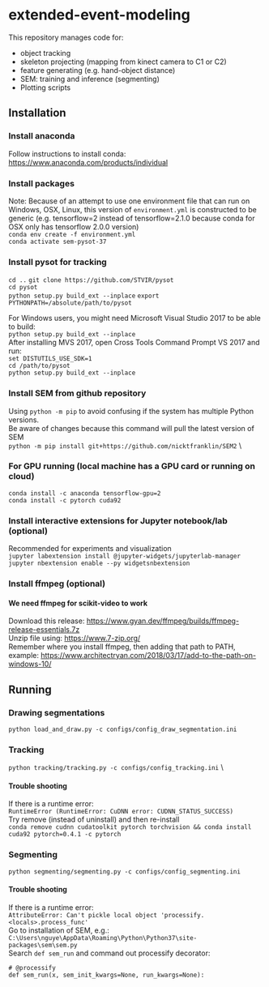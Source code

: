 # extended-event-modeling
This repository manages code for:
- object tracking
- skeleton projecting (mapping from kinect camera to C1 or C2)
- feature generating (e.g. hand-object distance)
- SEM: training and inference (segmenting)
- Plotting scripts

## Installation

### Install anaconda
Follow instructions to install conda: https://www.anaconda.com/products/individual
### Install packages
Note: Because of an attempt to use one environment file that can run on Windows, OSX, Linux, 
this version of `environment.yml` is constructed to be generic (e.g. tensorflow=2 
instead of tensorflow=2.1.0 because conda for OSX only has tensorflow 2.0.0 version) \
```conda env create -f environment.yml```\
```conda activate sem-pysot-37```

### Install pysot for tracking
```cd ..```
```git clone https://github.com/STVIR/pysot``` \
```cd pysot``` \
```python setup.py build_ext --inplace```
```export PYTHONPATH=/absolute/path/to/pysot```

For Windows users, you might need Microsoft Visual Studio 2017 to be able to build: \
```python setup.py build_ext --inplace``` \
After installing MVS 2017, open Cross Tools Command Prompt VS 2017 and run: \
```set DISTUTILS_USE_SDK=1``` \
```cd /path/to/pysot``` \
```python setup.py build_ext --inplace```

### Install SEM from github repository
Using `python -m pip` to avoid confusing if the system has multiple Python versions. \
Be aware of changes because this command will pull the latest version of SEM \
```python -m pip install git+https://github.com/nicktfranklin/SEM2``` \

### For GPU running (local machine has a GPU card or running on cloud)
```conda install -c anaconda tensorflow-gpu=2``` \
```conda install -c pytorch cuda92``` 

### Install interactive extensions for Jupyter notebook/lab (optional)
Recommended for experiments and visualization \
```jupyter labextension install @jupyter-widgets/jupyterlab-manager``` \
```jupyter nbextension enable --py widgetsnbextension```

### Install ffmpeg (optional)
#### We need ffmpeg for scikit-video to work
Download this release: https://www.gyan.dev/ffmpeg/builds/ffmpeg-release-essentials.7z \
Unzip file using: https://www.7-zip.org/ \
Remember where you install ffmpeg, then adding that path to PATH, example: https://www.architectryan.com/2018/03/17/add-to-the-path-on-windows-10/

## Running
### Drawing segmentations
```python load_and_draw.py -c configs/config_draw_segmentation.ini```
### Tracking
```python tracking/tracking.py -c configs/config_tracking.ini``` \
#### Trouble shooting
If there is a runtime error: \
`RuntimeError (RuntimeError: CuDNN error: CUDNN_STATUS_SUCCESS)` \
Try remove (instead of uninstall) and then re-install \
```conda remove cudnn cudatoolkit pytorch torchvision && conda install cuda92 pytorch=0.4.1 -c pytorch```
### Segmenting
```python segmenting/segmenting.py -c configs/config_segmenting.ini```
#### Trouble shooting
If there is a runtime error: \
`AttributeError: Can't pickle local object 'processify.<locals>.process_func'` \
Go to installation of SEM, e.g.: \
`C:\Users\nguye\AppData\Roaming\Python\Python37\site-packages\sem\sem.py` \
Search `def sem_run` and command out processify decorator:
```
# @processify
def sem_run(x, sem_init_kwargs=None, run_kwargs=None):
```
